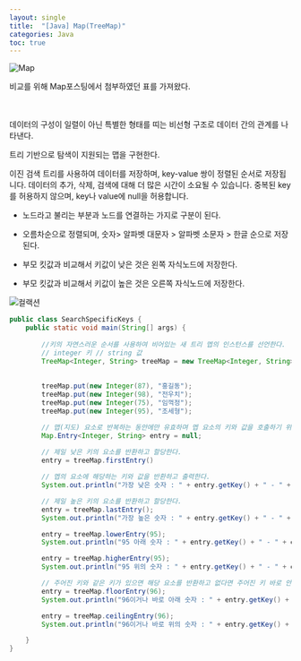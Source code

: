 ```yaml
---
layout: single
title:  "[Java] Map(TreeMap)"
categories: Java
toc: true
---
```


![Map](https:/images/2023-04-01-map/멥의%20내용%20정리.JPG)

비교를 위해 Map포스팅에서 첨부하였던 표를 가져왔다.


<br/><br/>
데이터의 구성이 일렬이 아닌 특별한 형태를 띠는 비선형 구조로 데이터 간의 관계를 나타낸다.

트리 기반으로 탐색이 지원되는 맵을 구현한다.

이진 검색 트리를 사용하여 데이터를 저장하며, key-value 쌍이 정렬된 순서로 저장됩니다. 데이터의 추가, 삭제, 검색에 대해 더 많은 시간이 소요될 수 있습니다. 중복된 key를 허용하지 않으며, key나 value에 null을 허용합니다.

- 노드라고 불리는 부분과 노드를 연결하는 가지로 구분이 된다.

- 오름차순으로 정렬되며, 숫자> 알파벳 대문자 > 알파벳 소문자 > 한글 순으로 저장된다.

- 부모 킷값과 비교해서 키값이 낮은 것은 왼쪽 자식노드에 저장한다.

- 부모 킷값과 비교해서 키값이 높은 것은 오른쪽 자식노드에 저장한다.


![컬랙션](https://images/2023-04-01-treemap/트리멥.JPG)

```java
public class SearchSpecificKeys {
	public static void main(String[] args) {
		
		//키의 자연스러운 순서를 사용하여 비어있는 새 트리 멥의 인스턴스를 선언한다.
		// integer 키 // string 값
		TreeMap<Integer, String> treeMap = new TreeMap<Integer, String>();
		
		
		treeMap.put(new Integer(87), "홍길동");
		treeMap.put(new Integer(98), "전우치");
		treeMap.put(new Integer(75), "임꺽정");
		treeMap.put(new Integer(95), "조세형");

		// 맵(지도) 요소로 반복하는 동안에만 유효하며 멥 요소의 키와 값을 호출하기 위해 선언한다.
		Map.Entry<Integer, String> entry = null;
		
		// 제일 낮은 키의 요소를 반환하고 할당한다.
		entry = treeMap.firstEntry()

		// 멥의 요소에 해당하는 키와 값을 반환하고 출력한다.
		System.out.println("가장 낮은 숫자 : " + entry.getKey() + " - " + entry.getValue());

		// 제일 높은 키의 요소를 반환하고 할당한다.
		entry = treeMap.lastEntry();
		System.out.println("가장 높은 숫자 : " + entry.getKey() + " - " + entry.getValue());

		entry = treeMap.lowerEntry(95);
		System.out.println("95 아래 숫자 : " + entry.getKey() + " - " + entry.getValue());

		entry = treeMap.higherEntry(95);
		System.out.println("95 위의 숫자 : " + entry.getKey() + " - " + entry.getValue());

		// 주어진 키와 같은 키가 있으면 해당 요소를 반환하고 없다면 주어진 키 바로 안래의 요소를 반환하고 할당한다.
		entry = treeMap.floorEntry(96);
		System.out.println("96이거나 바로 아래 숫자 : " + entry.getKey() + " - " + entry.getValue());

		entry = treeMap.ceilingEntry(96);
		System.out.println("96이거나 바로 위의 숫자 : " + entry.getKey() + " - " + entry.getValue());

	}
}
```